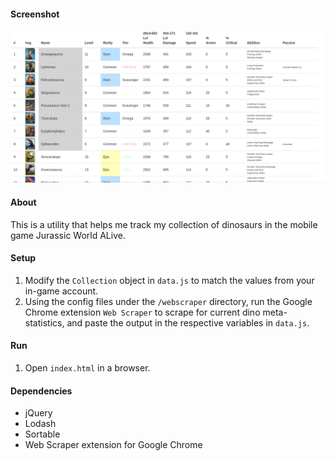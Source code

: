 #### Screenshot

![Screenshot](media/screenshot.png)

#### About

This is a utility that helps me track my collection of dinosaurs in the mobile game Jurassic World ALive.

#### Setup

1. Modify the `Collection` object in `data.js` to match the values from your in-game account.
2. Using the config files under the `/webscraper` directory, run the Google Chrome extension `Web Scraper` to scrape for current dino meta-statistics, and paste the output in the respective variables in `data.js`.

#### Run

1. Open `index.html` in a browser.

#### Dependencies

- jQuery
- Lodash
- Sortable
- Web Scraper extension for Google Chrome
